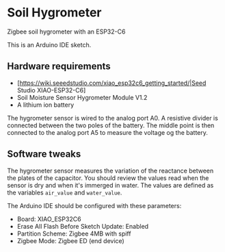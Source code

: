 # Soil Hygrometer
Zigbee soil hygrometer with an ESP32-C6

This is an Arduino IDE sketch.

## Hardware requirements

* [https://wiki.seeedstudio.com/xiao_esp32c6_getting_started/|Seed Studio XIAO-ESP32-C6]
* Soil Moisture Sensor Hygrometer Module V1.2
* A lithium ion battery

The hygrometer sensor is wired to the analog port A0.
A resistive divider is connected between the two poles of the battery.
The middle point is then connected to the analog port A5 to measure
the voltage og the battery.

## Software tweaks

The hygrometer sensor measures the variation of the reactance between
the plates of the capacitor. You should review the values read when
the sensor is dry and when it's immerged in water. The values are defined
as the variables `air_value` and `water_value`.

The Arduino IDE should be configured with these parameters:
* Board: XIAO_ESP32C6
* Erase All Flash Before Sketch Update: Enabled
* Partition Scheme: Zigbee 4MB with spiff
* Zigbee Mode: Zigbee ED (end device)
